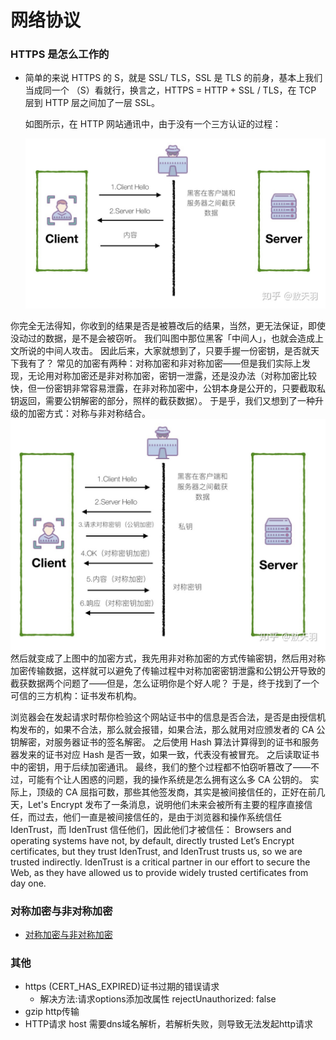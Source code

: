 # 网络协议



### HTTPS 是怎么工作的

* 简单的来说 HTTPS 的 S，就是 SSL/ TLS，SSL 是 TLS 的前身，基本上我们当成同一个 （S）看就行，换言之，HTTPS = HTTP + SSL / TLS，在 TCP 层到 HTTP 层之间加了一层 SSL。

  如图所示，在 HTTP 网站通讯中，由于没有一个三方认证的过程：

  ![avatar](https://raw.githubusercontent.com/mouse123/my-tips/master/image/http.jpg)

你完全无法得知，你收到的结果是否是被篡改后的结果，当然，更无法保证，即使没动过的数据，是不是会被窃听。 我们叫图中那位黑客「中间人」，也就会造成上文所说的中间人攻击。 因此后来，大家就想到了，只要手握一份密钥，是否就天下我有了？ 常见的加密有两种：对称加密和非对称加密——但是我们实际上发现，无论用对称加密还是非对称加密，密钥一泄露，还是没办法（对称加密比较快，但一份密钥非常容易泄露，在非对称加密中，公钥本身是公开的，只要截取私钥返回，需要公钥解密的部分，照样的截获数据）。 于是乎，我们又想到了一种升级的加密方式：对称与非对称结合。 ![avatar](https://raw.githubusercontent.com/mouse123/my-tips/master/image/encrypt%20http.jpg) 然后就变成了上图中的加密方式，我先用非对称加密的方式传输密钥，然后用对称加密传输数据，这样就可以避免了传输过程中对称加密密钥泄露和公钥公开导致的截获数据两个问题了——但是，怎么证明你是个好人呢？ 于是，终于找到了一个可信的三方机构：证书发布机构。

浏览器会在发起请求时帮你检验这个网站证书中的信息是否合法，是否是由授信机构发布的，如果不合法，那么就会报错，如果合法，那么就用对应颁发者的 CA 公钥解密，对服务器证书的签名解密。 之后使用 Hash 算法计算得到的证书和服务器发来的证书对应 Hash 是否一致，如果一致，代表没有被冒充。 之后读取证书中的密钥，用于后续加密通讯。 最终，我们的整个过程都不怕窃听篡改了——不过，可能有个让人困惑的问题，我的操作系统是怎么拥有这么多 CA 公钥的。 实际上，顶级的 CA 屈指可数，那些其他签发商，其实是被间接信任的，正好在前几天，Let's Encrypt 发布了一条消息，说明他们未来会被所有主要的程序直接信任，而过去，他们一直是被间接信任的，是由于浏览器和操作系统信任 IdenTrust，而 IdenTrust 信任他们，因此他们才被信任： Browsers and operating systems have not, by default, directly trusted Let’s Encrypt certificates, but they trust IdenTrust, and IdenTrust trusts us, so we are trusted indirectly. IdenTrust is a critical partner in our effort to secure the Web, as they have allowed us to provide widely trusted certificates from day one.

### 对称加密与非对称加密

* [对称加密与非对称加密](https://www.zhihu.com/question/33645891/answer/57721969)

### 其他

* https \(CERT\_HAS\_EXPIRED\)证书过期的错误请求
  * 解决方法:请求options添加改属性 rejectUnauthorized: false
* gzip http传输
* HTTP请求 host 需要dns域名解析，若解析失败，则导致无法发起http请求

